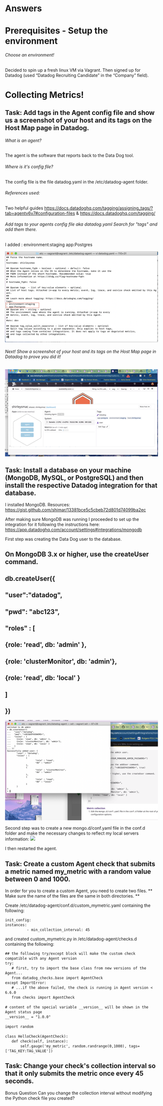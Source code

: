 # Answers

# Prerequisites - Setup the environment

######  Choose an environment!
Decided to spin up a fresh linux VM via Vagrant.
Then signed up for  Datadog (used “Datadog Recruiting Candidate” in the “Company” field).

# Collecting Metrics!

## Task: Add tags in the Agent config file and show us a screenshot of your host and its tags on the Host Map page in Datadog.

###### What is an agent? 
The agent is the software that reports back to the Data Dog tool. 

###### Where is it's config file? 
The config file is the file datadog.yaml in the /etc/datadog-agent folder. 

###### References used: 
Two helpful guides https://docs.datadoghq.com/tagging/assigning_tags/?tab=agentv6v7#configuration-files & https://docs.datadoghq.com/tagging/ 

###### Add tags to your agents config file aka datadog.yaml Search for "tags" and add them there. 

I added :
environment:staging
app:Postgres

![](Images/TagConfigFile.png)

###### Next! Show a screenshot of your host and its tags on the Host Map page in Datadog to prove you did it! 
![](Images/TagsonHost.png)


## Task: Install a database on your machine (MongoDB, MySQL, or PostgreSQL) and then install the respective Datadog integration for that database.
I installed MongoDB. 
Resources:
https://gist.github.com/shimar/13381bce5c5cbeb72d801d74099ba2ec 

After making sure MongoDB was running I proceeded to set up the integration for it following the instructions here: 
https://app.datadoghq.com/account/settings#integrations/mongodb

First step was creating the Data Dog user to the database.

## On MongoDB 3.x or higher, use the createUser command.
## db.createUser({
 ##  "user":"datadog",
##  "pwd": "abc123",
##  "roles" : [
 ##   {role: 'read', db: 'admin' },
  ##  {role: 'clusterMonitor', db: 'admin'},
  ##  {role: 'read', db: 'local' }
##  ]
## })

![](Images/successfullycreatedatadogmongodbuser.png)

Second step was to create a new mongo.d/conf.yaml file in the conf.d folder and make the necessary changes to reflect my local servers information:
![](Images/mangoyaml.png)

I then restarted the agent. 

## Task: Create a custom Agent check that submits a metric named my_metric with a random value between 0 and 1000.
In order for you to create a custom Agent, you need to create two files. 
** Make sure the name of the files are the same in both directories. **

Create /etc/datadog-agent/conf.d/custom_mymetric.yaml containing the following: 
```
init_config:
instances:
          - min_collection_interval: 45
 ```
 and created custom_mymetric.py in /etc/datadog-agent/checks.d containing the following:
 
 ```
 ## the following try/except block will make the custom check compatible with any Agent version
try:
    # first, try to import the base class from new versions of the Agent...
    from datadog_checks.base import AgentCheck
except ImportError:
    # ...if the above failed, the check is running in Agent version < 6.6.0
    from checks import AgentCheck

# content of the special variable __version__ will be shown in the Agent status page
__version__ = "1.0.0"

import random 

class HelloCheck(AgentCheck):
    def check(self, instance):
        self.gauge('my_metric', random.randrange(0,1000), tags=['TAG_KEY:TAG_VALUE']) 
```
        
## Task: Change your check's collection interval so that it only submits the metric once every 45 seconds.

Bonus Question Can you change the collection interval without modifying the Python check file you created?
